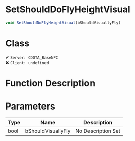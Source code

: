# SetShouldDoFlyHeightVisual
```js	
void SetShouldDoFlyHeightVisual(bShouldVisuallyFly)
```
# Class
✔ `Server: CDOTA_BaseNPC`  
✖ `Client: undefined`  

# Function Description

# Parameters
Type|Name|Description
--|--|--
bool|bShouldVisuallyFly|No Description Set
